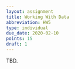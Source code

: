 ```yaml
---
layout: assignment
title: Working With Data
abbreviation: HW5
type: individual
due_date: 2020-02-10
points: 15
draft: 1
---
```


TBD.
